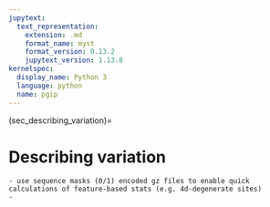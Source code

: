 ```yaml
---
jupytext:
  text_representation:
    extension: .md
    format_name: myst
    format_version: 0.13.2
    jupytext_version: 1.13.8
kernelspec:
  display_name: Python 3
  language: python
  name: pgip
---
```


(sec_describing_variation)=

# Describing variation

```{note}
- use sequence masks (0/1) encoded gz files to enable quick calculations of feature-based stats (e.g. 4d-degenerate sites)
- 
```
